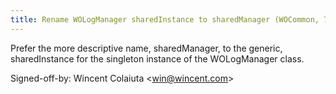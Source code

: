 ```yaml
---
title: Rename WOLogManager sharedInstance to sharedManager (WOCommon, 7975cf4)
---
```


Prefer the more descriptive name, sharedManager, to the generic, sharedInstance for the singleton instance of the WOLogManager class.

Signed-off-by: Wincent Colaiuta &lt;win@wincent.com&gt;
